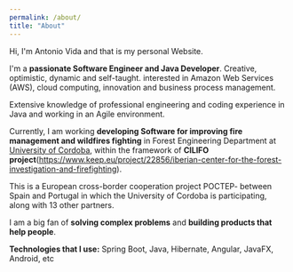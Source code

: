 ```yaml
---
permalink: /about/
title: "About"
---
```


Hi, I'm Antonio Vida and that is my personal Website.

I'm a **passionate Software Engineer and Java Developer**. Creative, optimistic, dynamic and self-taught. interested in Amazon Web Services (AWS), 
cloud computing, innovation and business process management. 

Extensive knowledge of professional engineering and coding experience in Java and working in an Agile environment.

Currently, I am working **developing Software for improving fire management and wildfires fighting** in
Forest Engineering Department at [University of Cordoba](), within the framework of **CILIFO project**(https://www.keep.eu/project/22856/iberian-center-for-the-forest-investigation-and-firefighting).

This is a European cross-border cooperation project POCTEP- between Spain and Portugal in which the University of Cordoba is participating, along with 13 other partners.

I am a big fan of **solving complex problems** and **building products that help people**.

<b>Technologies that I use:</b> Spring Boot, Java, Hibernate, Angular, JavaFX, Android, etc

